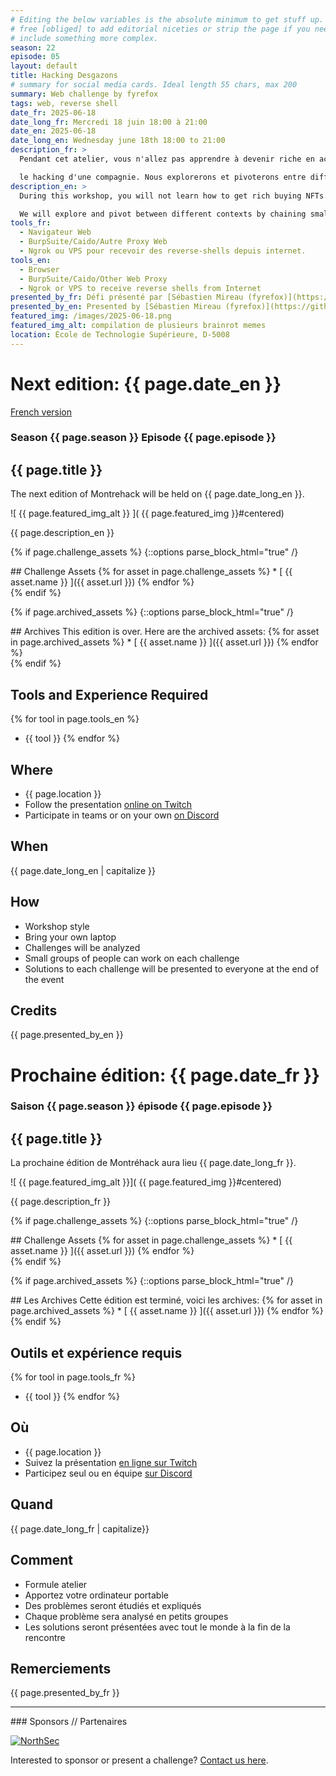 ```yaml
---
# Editing the below variables is the absolute minimum to get stuff up. Feel
# free [obliged] to add editorial niceties or strip the page if you need to
# include something more complex.
season: 22
episode: 05
layout: default
title: Hacking Desgazons
# summary for social media cards. Ideal length 55 chars, max 200
summary: Web challenge by fyrefox
tags: web, reverse shell
date_fr: 2025-06-18
date_long_fr: Mercredi 18 juin 18:00 à 21:00
date_en: 2025-06-18
date_long_en: Wednesday june 18th 18:00 to 21:00
description_fr: >
  Pendant cet atelier, vous n'allez pas apprendre à devenir riche en achetant des NFTs. Par contre, nous allons explorer une track CTF complète qui simule

  le hacking d'une compagnie. Nous explorerons et pivoterons entre différents contextes en exploitant des petites erreurs faites par des développeurs.
description_en: >
  During this workshop, you will not learn how to get rich buying NFTs. However, we will explore a complete CTF track simulating hacking into a company.

  We will explore and pivot between different contexts by chaining small errors made by developers.
tools_fr:
  - Navigateur Web
  - BurpSuite/Caido/Autre Proxy Web
  - Ngrok ou VPS pour recevoir des reverse-shells depuis internet.
tools_en:
  - Browser
  - BurpSuite/Caido/Other Web Proxy
  - Ngrok or VPS to receive reverse shells from Internet
presented_by_fr: Défi présenté par [Sébastien Mireau (fyrefox)](https://github.com/sebdivinity)
presented_by_en: Presented by [Sébastien Mireau (fyrefox)](https://github.com/sebdivinity)
featured_img: /images/2025-06-18.png
featured_img_alt: compilation de plusieurs brainrot memes
location: École de Technologie Supérieure, D-5008
---
```


# Next edition: {{ page.date_en }}
[French version](#french)

### Season {{ page.season }} Episode {{ page.episode }}

## {{ page.title }}

The next edition of Montrehack will be held on {{ page.date_long_en }}.

![ {{ page.featured_img_alt }} ]( {{ page.featured_img }}#centered)

{{ page.description_en }}

{% if page.challenge_assets %}
{::options parse_block_html="true" /}
<div class="assets">
## Challenge Assets
{% for asset in page.challenge_assets %}
* [ {{ asset.name }} ]({{ asset.url }})
{% endfor %}
</div>
{% endif %}

{% if page.archived_assets %}
{::options parse_block_html="true" /}
<div class="archives">
## Archives
This edition is over. Here are the archived assets:
{% for asset in page.archived_assets %}
* [ {{ asset.name }} ]({{ asset.url }})
{% endfor %}
</div>
{% endif %}

## Tools and Experience Required

{% for tool in page.tools_en %}
* {{ tool }}
{% endfor %}

## Where


* {{ page.location }}
* Follow the presentation [online on Twitch](https://twitch.tv/montrehack/)
* Participate in teams or on your own [on Discord](https://discord.gg/4qfFwPX)

## When

{{ page.date_long_en | capitalize }}

## How

* Workshop style
* Bring your own laptop
* Challenges will be analyzed
* Small groups of people can work on each challenge
* Solutions to each challenge will be presented to everyone at the end of the event

## Credits

{{ page.presented_by_en }}

<a id="french"></a>

# Prochaine édition: {{ page.date_fr }}

### Saison {{ page.season }} épisode {{ page.episode }}

## {{ page.title }}

La prochaine édition de Montréhack aura lieu {{ page.date_long_fr }}.

![ {{ page.featured_img_alt }}]( {{ page.featured_img }}#centered)

{{ page.description_fr }}

{% if page.challenge_assets %}
{::options parse_block_html="true" /}
<div class="assets">
## Challenge Assets
{% for asset in page.challenge_assets %}
* [ {{ asset.name }} ]({{ asset.url }})
{% endfor %}
</div>
{% endif %}

{% if page.archived_assets %}
{::options parse_block_html="true" /}
<div class="archives">
## Les Archives
Cette édition est terminé, voici les archives:
{% for asset in page.archived_assets %}
* [ {{ asset.name }} ]({{ asset.url }})
{% endfor %}
</div>
{% endif %}

## Outils et expérience requis

{% for tool in page.tools_fr %}
* {{ tool }}
{% endfor %}

## Où

* {{ page.location }}
* Suivez la présentation [en ligne sur Twitch](https://twitch.tv/montrehack/)
* Participez seul ou en équipe [sur Discord](https://discord.gg/4qfFwPX)

## Quand

{{ page.date_long_fr | capitalize}}

## Comment

* Formule atelier
* Apportez votre ordinateur portable
* Des problèmes seront étudiés et expliqués
* Chaque problème sera analysé en petits groupes
* Les solutions seront présentées avec tout le monde à la fin de la rencontre

## Remerciements

{{ page.presented_by_fr }}

<hr/>
### Sponsors // Partenaires

[![NorthSec](/images/nsec_logo.png)](https://nsec.io/)

Interested to sponsor or present a challenge? [Contact us here](https://docs.google.com/forms/d/e/1FAIpQLSecc0vfe3pIwMJjIBCYW4G43ZwtagwVESu_qHKnglnBc3R3ww/viewform?usp=sf_link).